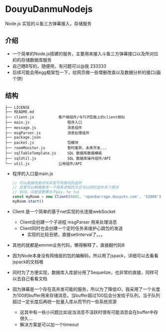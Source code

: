 # DouyuDanmuNodejs
Node.js 实现的斗鱼三方弹幕接入，存储服务

## 介绍

- 一个简单的Node.js搭建的服务，主要用来接入斗鱼三方弹幕接口以及所对应的的存储数据库服务
- 自己瞎B写的，随便用，有问题可以@我 233333
- 后续可能会用egg框架包一下，给网页做一些增删改查以及数据分析的接口(画个饼)



## 结构
```
├── LICENSE
├── README.md
├── client.js			客户端组件/与TCP层面上的client相似
├── main.js               	程序入口
├── message.js            	消息组件
├── msgParser.js          	消息处理组件
├── package.json
├── packet.js             	包模块
├── roomMonitor.js        	暂时废弃，未来开发...
├── sqlTableTemplate.js   	SQL 数据库数据模板
├── sqlUtil.js            	SQL 数据库操作组件/API
└── util.js		    	公用组件/API
```
- 程序的入口是main.js
  ```javascript
  // 可以直接改房间号实现不同房间的监听
  // 这里可以稍微更改一下用多进程的方式可以同时监听多个房间
  // 别问，问就菠萝赛东不pay，he tui
  const myRoom = new Client(8601, 'openbarrage.douyutv.com', '52004')
  myRoom.start()
  ```

  

- Client 是一个简单的基于net实现的长连接webSocket
  - Client会创建一个子进程 msgParser 用来处理消息
  - Client同时也会创建一个定时任务来维护心跳包的发送
    - 实现的比较丑陋，直接setInterval了。。。
- 其他的就都是emmm业务代码，懒得解释了，直接翻代码8
- 因为Node本身没有网络层的包的编解码，所以用了jspack，详细可以去看看jspack的文档嗷
- 同时为了方便实现，数据库入库部分用了Sequelize，也非常的直接，同样可以去自己看看文档
- 因为弹幕是一个存在高并发可能的服务，所以为了降低IO，我采用了一个长度为100的buffer用来存储消息，当buffer超过100后会分发给子队列，当子队列超过一定长度后再统一批量入库从而节约一些系统资源
  - 这其中有一些小问题比如说当消息不活跃时很有可能消息会在buffer中存很久...
  - 解决方案是可以加一个timeout

